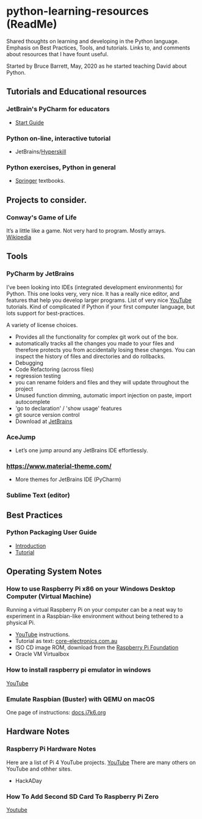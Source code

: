 # python-learning-resources (ReadMe)
Shared thoughts on learning and developing in the Python language. Emphasis on Best Practices, Tools, and tutorials.
Links to, and comments about resources that I have fount useful.

Started by Bruce Barrett, May, 2020 as he started teaching David about Python.

## Tutorials and Educational resources
### JetBrain's PyCharm for educators
* [Start Guide](https://www.jetbrains.com/help/education/educator-start-guide.html#)

### Python on-line, interactive tutorial
* JetBrains/[Hyperskill](https://hyperskill.org/curriculum)

### Python exercises, Python in general
* [Springer](https://link.springer.com/search?query=python&facet-content-type=%22Book%22&package=mat-covid19_textbooks) textbooks.

## Projects to consider.
### Conway's Game of Life
It’s a little like a game. Not very hard to program. Mostly arrays.  
[Wikipedia](https://en.m.wikipedia.org/wiki/Conway's_Game_of_Life)

## Tools
### PyCharm by JetBrains
I’ve been looking into IDEs (integrated development environments) for Python.
This one looks very, very nice. It has a really nice editor, and features that help you develop larger programs.
List of very nice [YouTube](https://www.youtube.com/playlist?list=PLQ176FUIyIUZ1mwB-uImQE-gmkwzjNLjP) tutorials. 
Kind of complicated if Python if your first computer language, but lots support for best-practices.

A variety of license choices.
* Provides all the functionality for complex git work out of the box.
* automatically tracks all the changes you made to your files and therefore protects you from accidentally losing these changes. You can inspect the history of files and directories and do rollbacks.
* Debugging
* Code Refactoring (across files)
* regression testing
* you can rename folders and files and they will update throughout the project
* Unused function dimming, automatic import injection on paste, import autocomplete
* 'go to declaration' / 'show usage' features
* git source version control
* Download at [JetBrains](https://www.jetbrains.com/pycharm/download)


### AceJump 
* Let’s one jump around any JetBrains IDE effortlessly.

### https://www.material-theme.com/  
* More themes for JetBrains IDE (PyCharm)

### Sublime Text (editor)


## Best Practices
### Python Packaging User Guide
* [Introduction](https://packaging.python.org/)
* [Tutorial](https://packaging.python.org/tutorials/packaging-projects/)

## Operating System Notes
###  How to use Raspberry Pi x86 on your Windows Desktop Computer (Virtual Machine)
Running a virtual Raspberry Pi on your computer can be a neat way to experiment in a Raspbian-like environment without being tethered to a physical Pi.
* [YouTube](https://www.youtube.com/watch?v=EE--H1wYKGU) instructions.
* Tutorial as text: [core-electronics.com.au](https://core-electronics.com.au/tutorials/run-raspberry-pi-x86-on-your-windows-desktop-computer-virtual-machine.html)
* ISO CD image ROM, download from the [Raspberry Pi Foundation](https://www.raspberrypi.org/downloads/raspberry-pi-desktop/)
* Oracle VM Virtualbox 

### How to install raspberry pi emulator in windows
[YouTube](https://www.youtube.com/watch?v=hPJDvbbyP9w)

### Emulate Raspbian (Buster) with QEMU on macOS
One page of instructions: [docs.j7k6.org](https://docs.j7k6.org/emulate-raspbian-buster-qemu-macos/)


## Hardware Notes
### Raspberry Pi Hardware Notes

Here are a list of Pi 4 YouTube projects.
[YouTube](https://m.youtube.com/results?search_query=raspberry+pi+4+beginner+projects#filters)
There are many others on YouTube and othher sites. 
* HackADay

### How To Add Second SD Card To Raspberry Pi Zero
[Youtube](https://www.youtube.com/watch?v=uMLaNqOBdvk&t=63s)


